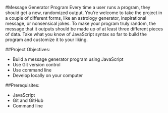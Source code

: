 #Message Generator Program
Every time a user runs a program, they should get a new, randomized output. You’re welcome to take the project in a couple of different forms, like an astrology generator, inspirational message, or nonsensical jokes. To make your program truly random, the message that it outputs should be made up of at least three different pieces of data. Take what you know of JavaScript syntax so far to build the program and customize it to your liking.

##Project Objectives:
+ Build a message generator program using JavaScript
+ Use Git version control
+ Use command line
+ Develop locally on your computer

##Prerequisites:
+ JavaScript
+ Git and GitHub
+ Command line